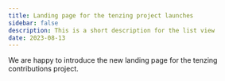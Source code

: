 ```yaml
---
title: Landing page for the tenzing project launches
sidebar: false
description: This is a short description for the list view
date: 2023-08-13
---
```


We are happy to introduce the new landing page for the tenzing contributions project.
